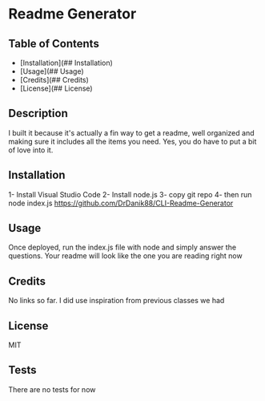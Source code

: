 
  # Readme Generator
  
  ## Table of Contents
  - [Installation](## Installation)
  - [Usage](## Usage)
  - [Credits](## Credits)
  - [License](## License)
  

  ## Description
  I built it because it's actually a fin way to get a readme, well organized and making sure it includes all the items you need. Yes, you do have to put a bit of love into it.
  
  ## Installation
  1- Install Visual Studio Code 2- Install node.js 3- copy git repo 4- then run node index.js
  https://github.com/DrDanik88/CLI-Readme-Generator
  
  ## Usage
  Once deployed, run the index.js file with node and simply answer the questions. Your readme will look like the one you are reading right now
  
  ## Credits
  No links so far. I did use inspiration from previous classes we had

  ## License
  MIT
  
  ## Tests
  There are no tests for now
  